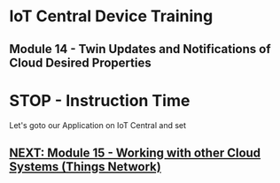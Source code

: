 # IoT Central Device Training
## Module 14 - Twin Updates and Notifications of Cloud Desired Properties

# STOP - Instruction Time
Let's goto our Application on IoT Central and set 

## [NEXT: Module 15 - Working with other Cloud Systems (Things Network)](../Module15/README.md)